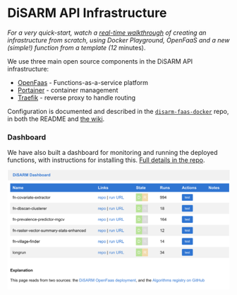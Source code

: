 # DiSARM API Infrastructure

_For a very quick-start, watch a_ [_real-time walkthrough_](https://youtu.be/67HUwyt3PoA) _of creating an infrastructure from scratch, using Docker Playground, OpenFaaS and a new \(simple!\) function from a template \(12_ minutes\).

We use three main open source components in the DiSARM API infrastructure:

* [OpenFaas](https://docs.openfaas.com/) - Functions-as-a-service platform
* [Portainer](https://portainer.readthedocs.io) - container management
* [Traefik](https://docs.traefik.io/) - reverse proxy to handle routing

Configuration is documented and described in the [`disarm-faas-docker`](https://github.com/disarm-platform/disarm-faas-docker) repo, in both the README and [the wiki](https://github.com/disarm-platform/disarm-faas-docker/wiki).

### Dashboard

We have also built a dashboard for monitoring and running the deployed functions, with instructions for installing this. [Full details in the repo](https://github.com/disarm-platform/disarm-api-dashboard/).

![](../../.gitbook/assets/screenshot-2020-05-12-at-15.46.43.png)

